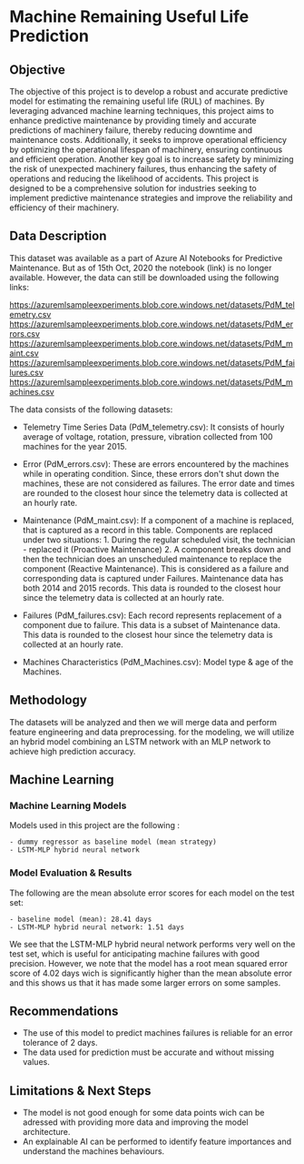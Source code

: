 # Machine Remaining Useful Life Prediction

## Objective

The objective of this project is to develop a robust and accurate predictive model for estimating the remaining useful life (RUL) of machines. By leveraging advanced machine learning techniques, this project aims to enhance predictive maintenance by providing timely and accurate predictions of machinery failure, thereby reducing downtime and maintenance costs. Additionally, it seeks to improve operational efficiency by optimizing the operational lifespan of machinery, ensuring continuous and efficient operation. Another key goal is to increase safety by minimizing the risk of unexpected machinery failures, thus enhancing the safety of operations and reducing the likelihood of accidents. This project is designed to be a comprehensive solution for industries seeking to implement predictive maintenance strategies and improve the reliability and efficiency of their machinery.

## Data Description
This dataset was available as a part of Azure AI Notebooks for Predictive Maintenance. But as of 15th Oct, 2020 the notebook (link) is no longer available. However, the data can still be downloaded using the following links:

https://azuremlsampleexperiments.blob.core.windows.net/datasets/PdM_telemetry.csv
https://azuremlsampleexperiments.blob.core.windows.net/datasets/PdM_errors.csv
https://azuremlsampleexperiments.blob.core.windows.net/datasets/PdM_maint.csv
https://azuremlsampleexperiments.blob.core.windows.net/datasets/PdM_failures.csv
https://azuremlsampleexperiments.blob.core.windows.net/datasets/PdM_machines.csv

The data consists of the following datasets:

- Telemetry Time Series Data (PdM_telemetry.csv): It consists of hourly average of voltage, rotation, pressure, vibration collected from 100 machines for the year 2015.

- Error (PdM_errors.csv): These are errors encountered by the machines while in operating condition. Since, these errors don't shut down the machines, these are not considered as failures. The error date and times are rounded to the closest hour since the telemetry data is collected at an hourly rate.

- Maintenance (PdM_maint.csv): If a component of a machine is replaced, that is captured as a record in this table. Components are replaced under two situations: 1. During the regular scheduled visit, the technician - replaced it (Proactive Maintenance) 2. A component breaks down and then the technician does an unscheduled maintenance to replace the component (Reactive Maintenance). This is considered as a failure and corresponding data is captured under Failures. Maintenance data has both 2014 and 2015 records. This data is rounded to the closest hour since the telemetry data is collected at an hourly rate.

- Failures (PdM_failures.csv): Each record represents replacement of a component due to failure. This data is a subset of Maintenance data. This data is rounded to the closest hour since the telemetry data is collected at an hourly rate.

- Machines Characteristics (PdM_Machines.csv): Model type & age of the Machines.

## Methodology

The datasets will be analyzed and then we will merge data and perform feature engineering and data preprocessing. for the modeling, we will utilize an hybrid model combining an LSTM network with an MLP network to achieve high prediction accuracy.

## Machine Learning 

### Machine Learning Models

Models used in this project are the following :

    - dummy regressor as baseline model (mean strategy)
    - LSTM-MLP hybrid neural network
    
### Model Evaluation & Results

The following are the mean absolute error scores for each model on the test set:

    - baseline model (mean): 28.41 days
    - LSTM-MLP hybrid neural network: 1.51 days

We see that the LSTM-MLP hybrid neural network performs very well on the test set, which is useful for anticipating machine failures with good precision. However, we note that the model has a root mean squared error score of 4.02 days wich is significantly higher than the mean absolute error and this shows us that it has made some larger errors on some samples.

## Recommendations
- The use of this model to predict machines failures is reliable for an error tolerance of 2 days.
- The data used for prediction must be accurate and without missing values.

## Limitations & Next Steps

- The model is not good enough for some data points wich can be adressed with providing more data and improving the model architecture.
- An explainable AI can be performed to identify feature importances and understand the machines behaviours.


 
